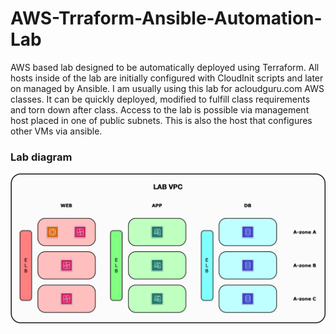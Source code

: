 # AWS-Trraform-Ansible-Automation-Lab

AWS based lab designed to be automatically deployed using Terraform. All hosts inside of the lab are initially configured with CloudInit scripts and later on managed by Ansible. I am usually using this lab for acloudguru.com AWS classes. It can be quickly deployed, modified to fulfill class requirements and torn down after class. Access to the lab is possible via management host placed in one of public subnets. This is also the host that configures other VMs via ansible.  

### Lab diagram
![AWS lab diagram](https://github.com/ccie18643/AWS-Terraform-Ansible-Automation-Lab/blob/master/pictures/diag01.png)


